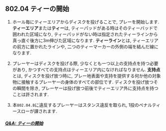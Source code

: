 ## 802.04 ティーの開始

1. ホール毎にティーエリアからディスクを投げることで,
プレーを開始します.
**ティーエリア**または**ティー**は,
ティーパッドがある時はそのティーバッドで囲われた区域になり,
ティーパッドがない時は指定されたティーラインから真っ直ぐ後方に3m伸びた区域になります.
**ティーライン**とは,
ティーエリアの前方に置かれたラインや,
二つのティーマーカーの外側の端を結んだ線になります.

1. プレーヤーはディスクを投げる際,
少なくとも一つ以上の支持点を持つ必要があり,
かつすべての支持点はティーエリア内になければなりません.
**支持点**とは,
ディスクを投げ放つ時に,
プレー地表面や支持を提供する何か他の対象物に接触するプレーヤーの身体のすべての部位です.
ディスクを投げ放つその瞬間を除き,
プレーヤーは投げ放つ前後でティーエリア外に支持点を持つことは許されます.

1. 本`802.04.B`に違反するプレーヤーはスタンス違反を取られ,
1投のペナルティースローが課されます.

##### [Q&A: ティーの開始](qa-tee)
